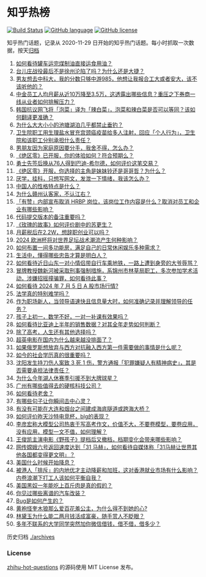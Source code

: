 # 知乎热榜
[![Build Status](https://github.com/ToWeLong/zhihu-hot-questions/workflows/CI/badge.svg)](https://github.com/ToWeLong/zhihu-hot-questions/actions)
[![GitHub language](https://img.shields.io/badge/language-golang-orange.svg)](https://golang.org/)
[![GitHub license](https://img.shields.io/github/license/ToWeLong/zhihu-hot-questions)](https://github.com/ToWeLong/zhihu-hot-questions/blob/main/LICENSE)

知乎热门话题，记录从 2020-11-29 日开始的知乎热门话题。每小时抓取一次数据，按天[归档](./archives)

<!-- BEGIN -->

1. [如何看待罐车运完煤制油直接运食用油？](https://www.zhihu.com/question/660511510)
1. [台儿庄战役最后不是徐州沦陷了吗？为什么还是大捷？](https://www.zhihu.com/question/406245397)
1. [男友想去中科大，我的分数只够中游985，他想让我报合工大或者安大，该不该听他的？](https://www.zhihu.com/question/660758404)
1. [中金员工人均月薪从近10万降至3.5万，这透露出哪些信息？重压之下券商一线从业者如何排解压力？](https://www.zhihu.com/question/660693695)
1. [韩国抗议网飞将「泡菜」译为「辣白菜」，泡菜和辣白菜是否可以等同？该如何翻译更准确？](https://www.zhihu.com/question/660716157)
1. [为什么大大小小的池塘湖泊几乎都禁止垂钓？](https://www.zhihu.com/question/329242568)
1. [卫生院职工用生理盐水冒充宫颈癌疫苗给多人注射，回应「个人行为」，卫生院和该职工分别承担什么责任？](https://www.zhihu.com/question/660779020)
1. [男朋友因为家庭原因要分手，我舍不得，怎么办？](https://www.zhihu.com/question/660654256)
1. [《绝区零》已开服，你的体验如何？符合预期么？](https://www.zhihu.com/question/660693721)
1. [勇士先签后换从76人得到巴迪-希尔德，如何评价这笔交易？](https://www.zhihu.com/question/660779462)
1. [《绝区零》开服，你选择的主角是妹妹铃还是哥哥哲？为什么？](https://www.zhihu.com/question/660705670)
1. [厌学，挂科，只想写网文，发泄一下情绪，我该怎么办？](https://www.zhihu.com/question/660570422)
1. [中国人的性格特点是什么？](https://www.zhihu.com/question/40041626)
1. [为什么赣州认客家，不认江右？](https://www.zhihu.com/question/655223698)
1. [「有赞」内部宣布取消 HRBP 岗位，该岗位工作内容是什么？取消对员工和企业有哪些影响？](https://www.zhihu.com/question/660742414)
1. [代码提交版本的备注重要吗？](https://www.zhihu.com/question/659970119)
1. [《玫瑰的故事》如何评价剧中的苏更生？](https://www.zhihu.com/question/659170996)
1. [月薪税后在2.2W，想辞职创业可以吗？](https://www.zhihu.com/question/660520437)
1. [2024 欧洲杯将对世界足坛战术潮流产生何种影响？](https://www.zhihu.com/question/659448999)
1. [如何布置一间多功能房，满足自己的日常休闲娱乐多种需求？](https://www.zhihu.com/question/658747700)
1. [生活中，懂得哪些忠告才算是明白人？](https://www.zhihu.com/question/577521411)
1. [如何看待近日山东一对小情侣带自行车乘地铁，一路上遭到身旁的大爷辱骂？](https://www.zhihu.com/question/660350837)
1. [冒牌教授魏新河被采取刑事强制措施，系锦州市林草局职工，多次参加学术活动，涉嫌招摇撞骗罪，如何看待此事？](https://www.zhihu.com/question/660734298)
1. [如何看待 2024 年 7 月 5 日 A 股市场行情?](https://www.zhihu.com/question/660712303)
1. [法学真的特别难学吗？](https://www.zhihu.com/question/660429375)
1. [作为职场新人，当领导语速快且信息量大时，如何准确记录并理解领导的任务？](https://www.zhihu.com/question/658821483)
1. [孩子上初一，数学不好，一对一补课有效果吗？](https://www.zhihu.com/question/660260333)
1. [如何看待比亚迪上半年的销售数据？对其全年走势如何判断？](https://www.zhihu.com/question/660468204)
1. [除了高考，人生还有其他选择吗？](https://www.zhihu.com/question/660445184)
1. [超英电影在国内为什么越来越没排面了？](https://www.zhihu.com/question/630281533)
1. [如果俄罗斯想放弃与西方对抗融入西方第一件需要做的事情是什么呢？](https://www.zhihu.com/question/660609861)
1. [如今的社会学历真的很重要吗？](https://www.zhihu.com/question/654912430)
1. [沈阳发生持刀伤人案致 3 死 1 伤，警方通报「犯罪嫌疑人有精神病史」，其是否需要承担法律责任？](https://www.zhihu.com/question/660747446)
1. [为什么今年湖人休赛季引援不到大牌球星？](https://www.zhihu.com/question/660698591)
1. [广州有哪些值得去的硬核科技公司？](https://www.zhihu.com/question/660733033)
1. [如何看待老舍？](https://www.zhihu.com/question/642100790)
1. [有哪些句子让你瞬间击中心灵？](https://www.zhihu.com/question/660533572)
1. [有没有可能在大连和烟台之间建成海底隧道或跨海大桥？](https://www.zhihu.com/question/32195868)
1. [如何评价昨天沙特电竞杯，blg的表现？](https://www.zhihu.com/question/660758844)
1. [李彦宏称大模型公司热衷于写高考作文，价值不大，不要卷模型，要卷应用，没有应用，模型一文不值，如何理解？](https://www.zhihu.com/question/660743446)
1. [王俊凯主演电影《野孩子》提档后又撤档，档期变化会带来哪些影响？](https://www.zhihu.com/question/660657460)
1. [网传嫦娥六号返回速度达到「31 马赫」，如何看待自媒体称「31马赫让世界其他各国都变得更文明」？](https://www.zhihu.com/question/660444936)
1. [美国什么时候开始降息？](https://www.zhihu.com/question/658564350)
1. [被港人「排斥」的内地优才主动降薪和加班，这对香港就业市场有什么影响？内卷浪潮下打工人该如何平衡自我？](https://www.zhihu.com/question/660694126)
1. [美国黑奴一年能吃上百斤肉是真的假的？](https://www.zhihu.com/question/645178079)
1. [你见过哪些离谱的汽车改装？](https://www.zhihu.com/question/493885469)
1. [Bug是如何产生的？](https://www.zhihu.com/question/365343579)
1. [黄袍怪奎木狼那么爱百花羞公主，为什么得不到她的心?](https://www.zhihu.com/question/425238655)
1. [林黛玉为什么能二两月钱活成富豪，随手赏人不眨眼？](https://www.zhihu.com/question/358030992)
1. [多年不联系的大学同学突然加你微信借钱，借不借，借多少？](https://www.zhihu.com/question/555280094)

<!-- END -->

历史归档 [./archives](./archives)


### License
[zhihu-hot-questions](https://github.com/towelong/zhihu-hot-questions) 的源码使用 MIT License 发布。